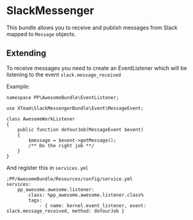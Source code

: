 SlackMessenger
=========================

This bundle allows you to receive and publish messages from Slack mapped to `Message` objects.

Extending
---------

To receive messages you need to create an EventListener which will be listening to the event `slack.message_received`

Example:

```
namespace PP\AwesomeBundle\EventListener;

use XTeam\SlackMessengerBundle\Event\MessageEvent;

class AwesomeWorkListener
{
    public function doYourJob(MessageEvent $event)
    {
        $message = $event->getMessage();
        /** Do the right job **/
    }
}
```

And register this in `services.yml`

```
;PP/AwesomeBundle/Resources/config/service.yml
services:
    pp_awesome.awesome.listener:
        class: %pp_awesome.awesome.listener.class%
        tags:
            - { name: kernel.event_listener, event: slack.message_received, method: doYourJob }
```